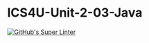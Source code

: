 # ICS4U-Unit-2-03-Java

[![GitHub's Super Linter](https://github.com/jakobdubeau/ICS4U-Unit-2-03-Java/workflows/GitHub's%20Super%20Linter/badge.svg)](https://github.com/jakobdubeau/ICS4U-Unit-2-03-Java/actions)
